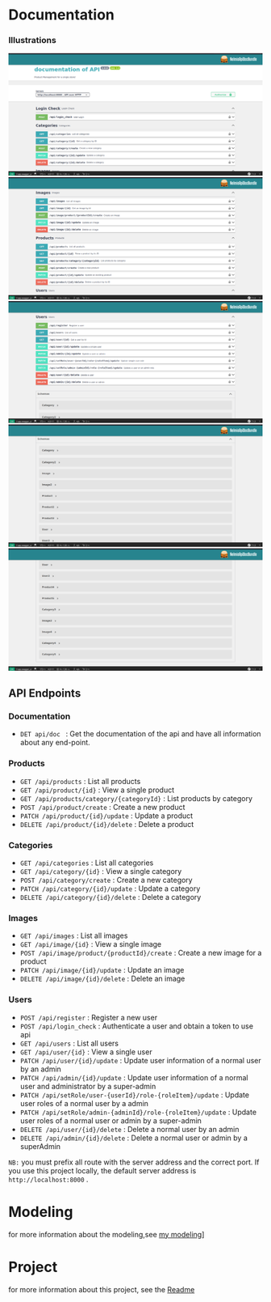 # Documentation
### Illustrations
![landingPage](/about/DOCUMENTATION/images/img1.png)
![landingPage](/about/DOCUMENTATION/images/img2.png)
![landingPage](/about/DOCUMENTATION/images/img3.png)
![landingPage](/about/DOCUMENTATION/images/img4.png)
![landingPage](/about/DOCUMENTATION/images/img5.png)

## API Endpoints

### Documentation

- `DET api/doc ` : Get the documentation of the api and have all information  about any end-point. 

### Products

- `GET /api/products` : List all products
- `GET /api/product/{id}` : View a single product
- `GET /api/products/category/{categoryId}` : List products by category
- `POST /api/product/create` : Create a new product
- `PATCH /api/product/{id}/update` : Update a product
- `DELETE /api/product/{id}/delete` : Delete a product

### Categories

- `GET /api/categories` : List all categories
- `GET /api/category/{id}` : View a single category
- `POST /api/category/create` : Create a new category
- `PATCH /api/category/{id}/update` : Update a category
- `DELETE /api/category/{id}/delete` : Delete a category

### Images

- `GET /api/images` : List all images
- `GET /api/image/{id}` : View a single image
- `POST /api/image/product/{productId}/create` : Create a new image for a product
- `PATCH /api/image/{id}/update` : Update an image
- `DELETE /api/image/{id}/delete` : Delete an image


### Users

- `POST /api/register` : Register a new user
- `POST /api/login_check` : Authenticate a user and obtain a token to use api
- `GET /api/users` : List all users
- `GET /api/user/{id}` : View a single user
- `PATCH /api/user/{id}/update` : Update user information of a normal user by an admin
- `PATCH /api/admin/{id}/update` : Update user information of a normal user and administrator by a super-admin
- `PATCH /api/setRole/user-{userId}/role-{roleItem}/update` : Update user roles of a normal user by a admin
- `PATCH /api/setRole/admin-{adminId}/role-{roleItem}/update` : Update user roles of a normal user or admin by a super-admin
- `DELETE /api/user/{id}/delete` : Delete a normal user by an admin
- `DELETE /api/admin/{id}/delete` : Delete a normal user or admin by a superAdmin

`NB:` you must prefix all route with the server address and the correct port. If you use this project locally, the default server address is `http://localhost:8000` .

# Modeling
for more information about the modeling,see [my modeling](/about/1-Modeling/modeling.md)]
# Project
for more information about this project, see the [Readme](/README.md)
